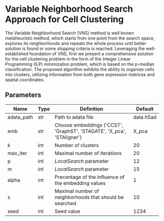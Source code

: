 # Variable Neighborhood Search Approach for Cell Clustering
The Variable Neighborhood Search (VNS) method is well known metaheuristic method, which starts from one point from the search space, explores its neighborhoods and repeats the whole process until better solution is found or some stopping criteria is reached. Leveraging the well-established foundation of VNS, first we present a comprehensive solution for the cell clustering problem in the form of the Integer Linear Programming (ILP) minimization problem, which is based on the p-median classification. The proposed algorithm exhibits the ability to organize cells into clusters, utilizing information from both gene expression matrices and spatial coordinates.

## Parameters
| Name  | Type | Definition | Default |
| ------------- | ------------- | ------------- | ------------- |
| adata_path  | str  | Path to adata file  | data.h5ad  |
| emb | str  | Choose embeddings ('CCST', 'GraphST', 'STAGATE', 'X_pca', 'STAligner')  | X_pca  |
| k  | int  | Number of clusters  | 20  |
| max_iter  | int  | Maximal number of iterations   | 20  |
| p  | int  | _LocalSearch_ parameter  | 12  |
| m  | int  | _LocalSearch_ parameter  | 15  |
| alpha  | int | Precentage of the influence of the embedding values  | 1  |
| s  | int  | Maximal number of neighborhoods that should be searched  | 10  |
| seed  | int  | Seed value  | 1234  |

